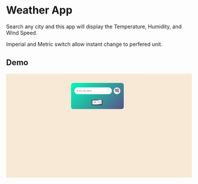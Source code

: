 
# Weather App

Search any city and this app will display the Temperature, Humidity, and Wind Speed.

Imperial and Metric switch allow instant change to perfered unit.


## Demo

![](https://github.com/Sebastian-Selva/Weather-App/blob/main/Demo%20Pictures/Demo.gif)

